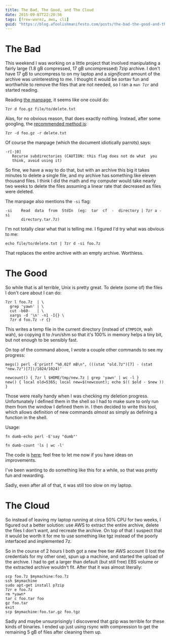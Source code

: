 ```yaml
---
title: The Bad, The Good, and The Cloud
date: 2015-09-07T22:20:56
tags: [frew-warez, aws, cli]
guid: "https://blog.afoolishmanifesto.com/posts/the-bad-the-good-and-the-cloud"
---
```


# The Bad

This weekend I was working on a little project that involved manipulating a
fairly large (1.8 gB compressed, 17 gB uncompressed) 7zip archive.  I don't have
17 gB to uncompress to on my laptop and a *significant* amount of the archive
was uninteresting to me.  I thought it would be sortav fun and worthwhile to
remove the files that are not needed, so I ran a `man 7zr` and started reading.

Reading [the
manpage](http://manpages.ubuntu.com/manpages/vivid/man1/7zr.1.html), it seems
like one could do:

```
7zr d foo.gz file/to/delete.txt
```

Alas, for no obvious reason, that does exactly nothing.  Instead, after some
googling, the [recommended method
is](https://www.ibm.com/developerworks/community/blogs/6e6f6d1b-95c3-46df-8a26-b7efd8ee4b57/entry/how_to_use_7zip_on_linux_command_line144?lang=en):

```
7zr -d foo.gz -r delete.txt
```

Of course the manpage (which the document idiotically parrots) says:

```
-r[-|0]
   Recurse subdirectories (CAUTION: this flag does not do what  you
   think, avoid using it)
```

So fine, we have a way to do that, but with an archive this big it takes minutes
to delete a single file, and my archive has something like eleven thousand
files.  I think I did the math and my computer would take nearly two weeks to
delete the files assuming a linear rate that decreased as files were deleted.

The manpage also mentions the `-si` flag:

```
-si    Read  data  from  StdIn  (eg:  tar  cf  -  directory | 7zr a -si
       directory.tar.7z)
```

I'm not totally clear what that is telling me.  I figured I'd try what was
obvious to me:

```
echo file/to/delete.txt | 7zr d -si foo.7z
```

That replaces the entire archive with an empty archive.  Worthless.

# The Good

So while that is all terrible, Unix is pretty great.  To delete (some of) the
files I don't care about I can do:

```
7zr l foo.7z  | \
  grep 'yawn' | \
  cut -b60-   | \
  xargs -d '\n' -n1 -I{} \
  7zr d foo.7z -r {}
```

This writes a temp file in the current directory (instead of `$TMPDIR`, wah
wah), so copying it to /run/shm so that it's 100% in memory helps a tiny bit,
but not enough to be sensibly fast.

On top of the command above, I wrote a couple other commands to see my progress:

```
megs() perl -E'printf "%0.02f mB\n", (((stat "old.7z")[7] - (stat "new.7z")[7])/1024/1024)'
```

```
newcount() { 7zr l $HOME/tmp/new.7z | grep 'yawn' | wc -l }
new() { local old=5365; local new=$(newcount); echo $(( $old - $new )) }
```

Those were really handy when I was checking my deletion progress.  Unfortunately
I defined them in the shell so I had to make sure to only run them from the
window I defined them in.  I then decided to write this tool, which allows
definition of new commands *almost* as simply as defining a function in the
shell.

Usage:

```
fn dumb-echo perl -E'say "dumb"'

fn dumb-count 'ls | wc -l'
```

The code is
[here](https://github.com/frioux/dotfiles/blob/b3e5ec7a345a1d1442d05643e013a853ea99e5af/bin/fn);
feel free to let me now if you have ideas on improvements.

I've been wanting to do something like this for a while, so that was pretty fun
and rewarding.

Sadly, even after all of that, it was still too slow on my laptop.

# The Cloud

So instead of leaving my laptop running at circa 50% CPU for two weeks, I
figured out a better solution: use AWS to extract the entire archive, delete the
files I don't want, and recreate the archive.  On top of that I suspect that it
would be worth it for me to use something like tgz instead of the poorly
interfaced and implemented 7z.

So in the course of 2 hours I both got a new free tier AWS account (I lost the
credentials for my other one), spun up a machine, and started the upload of the
archive.  I had to get a larger than default (but still free) EBS volume or the
extracted archive wouldn't fit.  After that it was almost literally:

```
scp foo.7z $mymachine:foo.7z
ssh $mymachine
sudo apt-get install p7zip
7zr e foo.7z
rm *yawn*
tar c foo.tar foo
gz foo.tar
exit
scp $mymachine:foo.tar.gz foo.tgz
```

Sadly and maybe unsurprisingly I discovered that gzip was terrible for these
kinds of binaries.  I ended up just using rsync with compression to get the
remaining 5 gB of files after cleaning them up.
